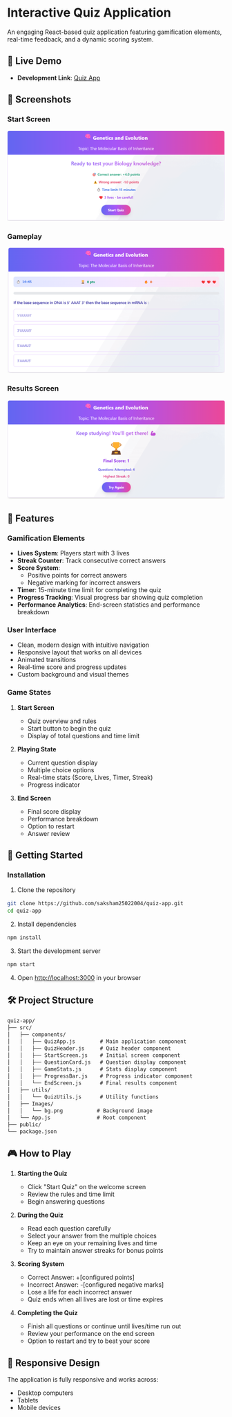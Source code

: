 # Interactive Quiz Application

An engaging React-based quiz application featuring gamification elements, real-time feedback, and a dynamic scoring system.

## 🔗 Live Demo

- **Development Link**: [Quiz App ](https://quiz-app-five-livid.vercel.app/)

## 📸 Screenshots

### Start Screen
![Start Screen](</Screensort/StartScreen.png>)

### Gameplay
![Game Play](</Screensort/Gameplay.png>)

### Results Screen
![Result Screen](</Screensort/ResultScreen.png>)

## 🌟 Features

### Gamification Elements
- **Lives System**: Players start with 3 lives
- **Streak Counter**: Track consecutive correct answers
- **Score System**:
  - Positive points for correct answers
  - Negative marking for incorrect answers
- **Timer**: 15-minute time limit for completing the quiz
- **Progress Tracking**: Visual progress bar showing quiz completion
- **Performance Analytics**: End-screen statistics and performance breakdown

### User Interface
- Clean, modern design with intuitive navigation
- Responsive layout that works on all devices
- Animated transitions
- Real-time score and progress updates
- Custom background and visual themes

### Game States
1. **Start Screen**
   - Quiz overview and rules
   - Start button to begin the quiz
   - Display of total questions and time limit

2. **Playing State**
   - Current question display
   - Multiple choice options
   - Real-time stats (Score, Lives, Timer, Streak)
   - Progress indicator

3. **End Screen**
   - Final score display
   - Performance breakdown
   - Option to restart
   - Answer review

## 🚀 Getting Started

### Installation

1. Clone the repository
```bash
git clone https://github.com/saksham25022004/quiz-app.git
cd quiz-app
```

2. Install dependencies
```bash
npm install
```

3. Start the development server
```bash
npm start
```

4. Open [http://localhost:3000](http://localhost:3000) in your browser

## 🛠️ Project Structure

```
quiz-app/
├── src/
│   ├── components/
│   │   ├── QuizApp.js        # Main application component
│   │   ├── QuizHeader.js     # Quiz header component
│   │   ├── StartScreen.js    # Initial screen component
│   │   ├── QuestionCard.js   # Question display component
│   │   ├── GameStats.js      # Stats display component
│   │   ├── ProgressBar.js    # Progress indicator component
│   │   └── EndScreen.js      # Final results component
│   ├── utils/
│   │   └── QuizUtils.js      # Utility functions
│   ├── Images/
│   │   └── bg.png           # Background image
│   └── App.js               # Root component
├── public/
└── package.json
```

## 🎮 How to Play

1. **Starting the Quiz**
   - Click "Start Quiz" on the welcome screen
   - Review the rules and time limit
   - Begin answering questions

2. **During the Quiz**
   - Read each question carefully
   - Select your answer from the multiple choices
   - Keep an eye on your remaining lives and time
   - Try to maintain answer streaks for bonus points

3. **Scoring System**
   - Correct Answer: +[configured points]
   - Incorrect Answer: -[configured negative marks]
   - Lose a life for each incorrect answer
   - Quiz ends when all lives are lost or time expires

4. **Completing the Quiz**
   - Finish all questions or continue until lives/time run out
   - Review your performance on the end screen
   - Option to restart and try to beat your score



## 📱 Responsive Design

The application is fully responsive and works across:
- Desktop computers
- Tablets
- Mobile devices
